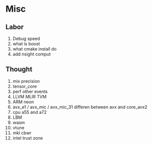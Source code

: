 # Misc

## Labor 
1. Debug speed
2. what is boost 
3. what cmake install do
4. add nsight comput

## Thought
1. mix precision
2. tensor_core
3. perf other events
4. LLVM MLIR TVM 
5. ARM neon
6. avx_e1 / avx_mic / avx_mic_31 differen between avx and core_avx2
7. cpu a55 and a72
8. LBM 
9. wasm
10. vtune
11. mkl cbwr 
12. intel trust zone